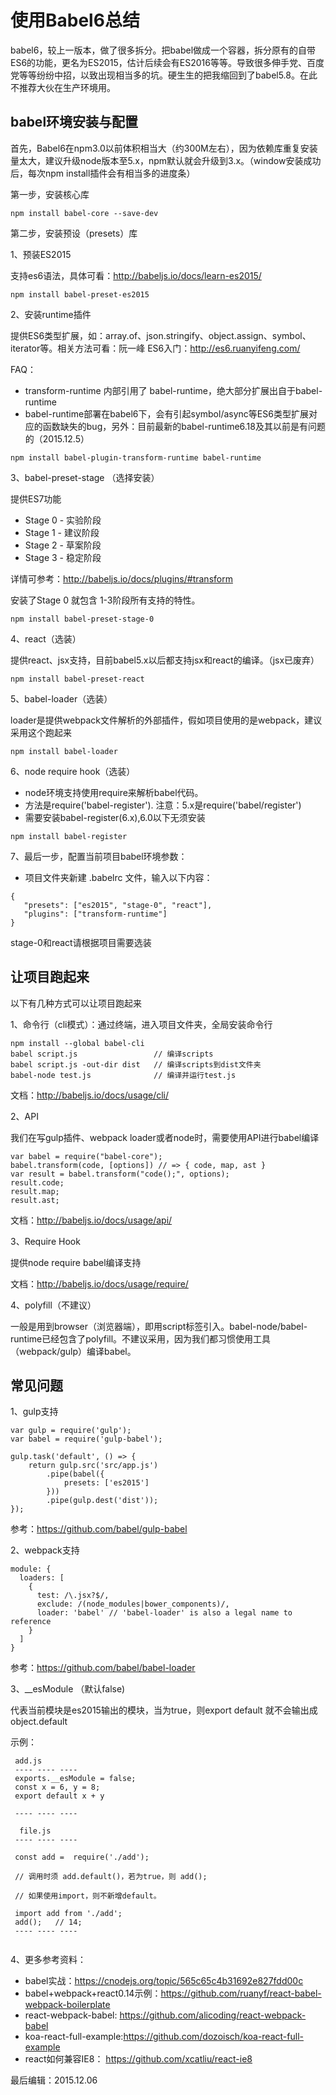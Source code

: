 # 使用Babel6总结

babel6，较上一版本，做了很多拆分。把babel做成一个容器，拆分原有的自带ES6的功能，更名为ES2015，估计后续会有ES2016等等。导致很多伸手党、百度党等等纷纷中招，以致出现相当多的坑。硬生生的把我缩回到了babel5.8。在此不推荐大伙在生产环境用。

## babel环境安装与配置
首先，Babel6在npm3.0以前体积相当大（约300M左右），因为依赖库重复安装量太大，建议升级node版本至5.x，npm默认就会升级到3.x。（window安装成功后，每次npm install插件会有相当多的进度条）

第一步，安装核心库

```
npm install babel-core --save-dev
```
第二步，安装预设（presets）库

1、预装ES2015

支持es6语法，具体可看：http://babeljs.io/docs/learn-es2015/

```
npm install babel-preset-es2015 
```
2、安装runtime插件

提供ES6类型扩展，如：array.of、json.stringify、object.assign、symbol、iterator等。相关方法可看：阮一峰 ES6入门：http://es6.ruanyifeng.com/

FAQ：

- transform-runtime 内部引用了 babel-runtime，绝大部分扩展出自于babel-runtime
- babel-runtime部署在babel6下，会有引起symbol/async等ES6类型扩展对应的函数缺失的bug，另外：目前最新的babel-runtime6.18及其以前是有问题的（2015.12.5） 

```
npm install babel-plugin-transform-runtime babel-runtime
```
3、babel-preset-stage （选择安装）

提供ES7功能

- Stage 0 - 实验阶段
- Stage 1 - 建议阶段
- Stage 2 - 草案阶段
- Stage 3 - 稳定阶段

详情可参考：http://babeljs.io/docs/plugins/#transform

安装了Stage 0 就包含 1-3阶段所有支持的特性。

```
npm install babel-preset-stage-0
```

4、react（选装）

提供react、jsx支持，目前babel5.x以后都支持jsx和react的编译。（jsx已废弃）

```
npm install babel-preset-react
```
5、babel-loader（选装）

loader是提供webpack文件解析的外部插件，假如项目使用的是webpack，建议采用这个跑起来

```
npm install babel-loader
```
6、node require hook（选装）

- node环境支持使用require来解析babel代码。
- 方法是require('babel-register'). 注意：5.x是require('babel/register')
- 需要安装babel-register(6.x),6.0以下无须安装

```
npm install babel-register
```

7、最后一步，配置当前项目babel环境参数：

- 项目文件夹新建 .babelrc 文件，输入以下内容：

```
{
   "presets": ["es2015", "stage-0", "react"],
   "plugins": ["transform-runtime"]
}
```
stage-0和react请根据项目需要选装


## 让项目跑起来

以下有几种方式可以让项目跑起来

1、命令行（cli模式）：通过终端，进入项目文件夹，全局安装命令行

```
npm install --global babel-cli
babel script.js                 // 编译scripts
babel script.js -out-dir dist   // 编译scripts到dist文件夹
babel-node test.js              // 编译并运行test.js     
```
文档：http://babeljs.io/docs/usage/cli/

2、API

我们在写gulp插件、webpack loader或者node时，需要使用API进行babel编译

```
var babel = require("babel-core");
babel.transform(code, [options]) // => { code, map, ast }
var result = babel.transform("code();", options);
result.code;
result.map;
result.ast;
```

文档：http://babeljs.io/docs/usage/api/

3、Require Hook

提供node require babel编译支持

文档：http://babeljs.io/docs/usage/require/

4、polyfill（不建议）

一般是用到browser（浏览器端），即用script标签引入。babel-node/babel-runtime已经包含了polyfill。不建议采用，因为我们都习惯使用工具（webpack/gulp）编译babel。


## 常见问题

1、gulp支持

```
var gulp = require('gulp');
var babel = require('gulp-babel');

gulp.task('default', () => {
    return gulp.src('src/app.js')
        .pipe(babel({
            presets: ['es2015']
        }))
        .pipe(gulp.dest('dist'));
});
```
参考：https://github.com/babel/gulp-babel

2、webpack支持

```
module: {
  loaders: [
    {
      test: /\.jsx?$/,
      exclude: /(node_modules|bower_components)/,
      loader: 'babel' // 'babel-loader' is also a legal name to reference
    }
  ]
}

```
参考：https://github.com/babel/babel-loader

3、__esModule （默认false)

代表当前模块是es2015输出的模块，当为true，则export default 就不会输出成object.default
 
示例：

```
 add.js
 ---- ---- ----
 exports.__esModule = false;
 const x = 6, y = 8;
 export default x + y
 
 ---- ---- ----
 
  file.js
 ---- ---- ----
   
 const add =  require('./add');
 
 // 调用时须 add.default()，若为true，则 add(); 
 
 // 如果使用import，则不新增default。
 
 import add from './add';
 add();   // 14;
 ---- ---- ----
 
```

 

4、更多参考资料：

- babel实战：https://cnodejs.org/topic/565c65c4b31692e827fdd00c
- babel+webpack+react0.14示例：https://github.com/ruanyf/react-babel-webpack-boilerplate
- react-webpack-babel: https://github.com/alicoding/react-webpack-babel
- koa-react-full-example:https://github.com/dozoisch/koa-react-full-example
- react如何兼容IE8： https://github.com/xcatliu/react-ie8

最后编辑：2015.12.06


